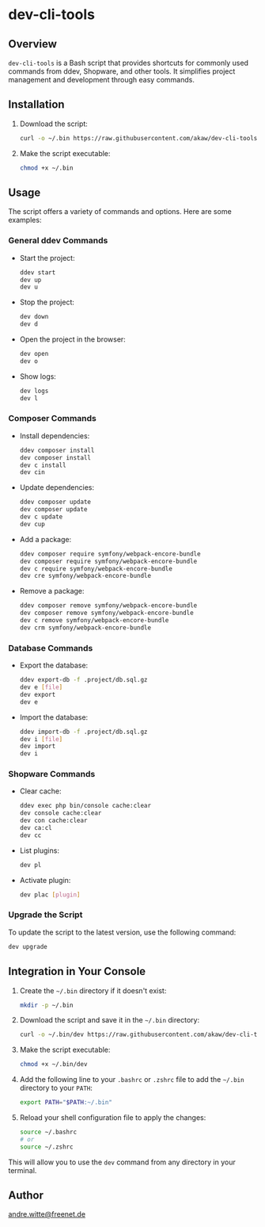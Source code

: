 # dev-cli-tools

## Overview

`dev-cli-tools` is a Bash script that provides shortcuts for commonly used commands from ddev, Shopware, and other tools. It simplifies project management and development through easy commands.

## Installation

1. Download the script:
    ```bash
    curl -o ~/.bin https://raw.githubusercontent.com/akaw/dev-cli-tools/refs/heads/main/dev
    ```

2. Make the script executable:
    ```bash
    chmod +x ~/.bin
    ```

## Usage

The script offers a variety of commands and options. Here are some examples:

### General ddev Commands

- Start the project:
    ```bash
    ddev start
    dev up 
    dev u
    ```

- Stop the project:
    ```bash
    dev down
    dev d
    ```

- Open the project in the browser:
    ```bash
    dev open
    dev o
    ```

- Show logs:
    ```bash
    dev logs
    dev l
    ```

### Composer Commands

- Install dependencies:
    ```bash
    ddev composer install
    dev composer install
    dev c install
    dev cin
    ```

- Update dependencies:
    ```bash
    ddev composer update
    dev composer update
    dev c update
    dev cup
    ```

- Add a package:
    ```bash
    ddev composer require symfony/webpack-encore-bundle
    dev composer require symfony/webpack-encore-bundle
    dev c require symfony/webpack-encore-bundle
    dev cre symfony/webpack-encore-bundle
    ```

- Remove a package:
    ```bash
    ddev composer remove symfony/webpack-encore-bundle
    dev composer remove symfony/webpack-encore-bundle
    dev c remove symfony/webpack-encore-bundle
    dev crm symfony/webpack-encore-bundle
    ```

### Database Commands

- Export the database:
    ```bash
    ddev export-db -f .project/db.sql.gz
    dev e [file]
    dev export
    dev e
    ```

- Import the database:
    ```bash
    ddev import-db -f .project/db.sql.gz
    dev i [file]
    dev import
    dev i
    ```

### Shopware Commands

- Clear cache:
    ```bash
    ddev exec php bin/console cache:clear
    dev console cache:clear
    dev con cache:clear
    dev ca:cl
    dev cc
    ```

- List plugins:
    ```bash
    dev pl
    ```

- Activate plugin:
    ```bash
    dev plac [plugin]
    ```

### Upgrade the Script

To update the script to the latest version, use the following command:
```bash
dev upgrade
```

## Integration in Your Console

1. Create the `~/.bin` directory if it doesn't exist:
    ```bash
    mkdir -p ~/.bin
    ```

2. Download the script and save it in the `~/.bin` directory:
    ```bash
    curl -o ~/.bin/dev https://raw.githubusercontent.com/akaw/dev-cli-tools/refs/heads/main/dev
    ```

3. Make the script executable:
    ```bash
    chmod +x ~/.bin/dev
    ```

4. Add the following line to your `.bashrc` or `.zshrc` file to add the `~/.bin` directory to your `PATH`:
    ```bash
    export PATH="$PATH:~/.bin"
    ```

5. Reload your shell configuration file to apply the changes:
    ```bash
    source ~/.bashrc
    # or
    source ~/.zshrc
    ```

This will allow you to use the `dev` command from any directory in your terminal.

## Author

andre.witte@freenet.de
